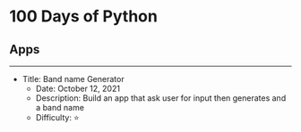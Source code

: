 # 100 Days of Python

## Apps

---
- Title: Band name Generator
  - Date: October 12, 2021
  - Description: Build an app that ask user for input then generates and a band name
  - Difficulty: ⭐️
  